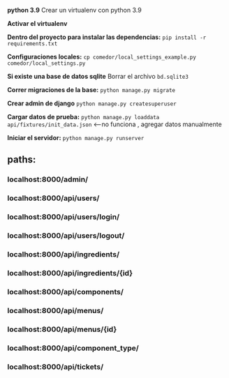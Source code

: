 **python 3.9**
Crear un virtualenv con python 3.9

**Activar el virtualenv**

**Dentro del proyecto para instalar las dependencias:**
`pip install -r requirements.txt`

**Configuraciones locales:**
`cp comedor/local_settings_example.py comedor/local_settings.py`

**Si existe una base de datos sqlite**
Borrar el archivo `bd.sqlite3`

**Correr migraciones de la base:**
 `python manage.py migrate`

**Crear admin de django**
 `python manage.py createsuperuser`
 
**Cargar datos de prueba:**
`python manage.py loaddata api/fixtures/init_data.json` <--no funciona , agregar datos manualmente

**Iniciar el servidor:**
 `python manage.py runserver`
 

## paths:
### localhost:8000/admin/ 
### localhost:8000/api/users/ 
### localhost:8000/api/users/login/ 
### localhost:8000/api/users/logout/ 

### localhost:8000/api/ingredients/
### localhost:8000/api/ingredients/{id}
### localhost:8000/api/components/ 

### localhost:8000/api/menus/ 
### localhost:8000/api/menus/{id}

### localhost:8000/api/component_type/
### localhost:8000/api/tickets/













